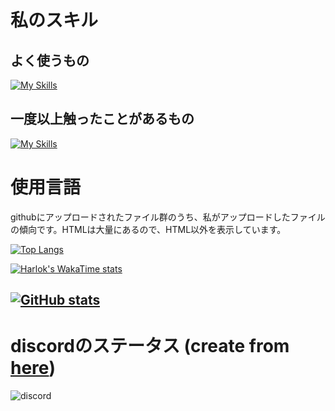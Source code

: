 # 私のスキル

## よく使うもの
[![My Skills](https://skillicons.dev/icons?i=discord,css,git,github,gmail,html,js,md,mongodb,nginx,nodejs,npm,replit,sentry,vscode,windows&theme=dark)](https://skillicons.dev)

## 一度以上触ったことがあるもの
[![My Skills](https://skillicons.dev/icons?i=docker,c,cloudflare,heroku,linux,ubuntu,unity,vim&theme=dark)](https://skillicons.dev)


# 使用言語

githubにアップロードされたファイル群のうち、私がアップロードしたファイルの傾向です。HTMLは大量にあるので、HTML以外を表示しています。

[![Top Langs](https://github-readme-stats.vercel.app/api/top-langs/?username=Hoshimikan6490&theme=merko&locale=ja&langs_count=20&hide=html)](https://github.com/anuraghazra/github-readme-stats)

[![Harlok's WakaTime stats](https://github-readme-stats.vercel.app/api/wakatime?username=hoshimikan6490&locale=ja)](https://github.com/anuraghazra/github-readme-stats)

[![GitHub stats](https://github-readme-stats.vercel.app/api?username=Hoshimikan6490&theme=merko&locale=ja)](https://github.com/anuraghazra/github-readme-stats)
---
# discordのステータス (create from [here](https://discord.c99.nl/))
![discord](https://discord.c99.nl/widget/theme-4/728495196303523900.png)
